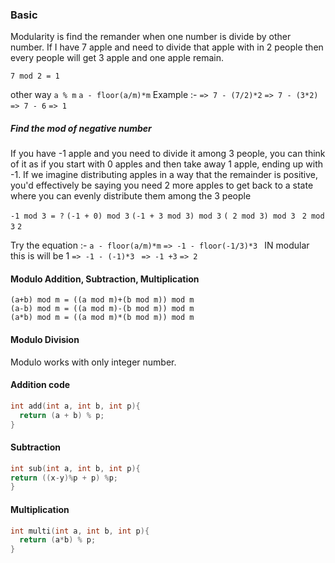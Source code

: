 ### Basic

Modularity is find the remander when one number is divide by other number. If I have 7 apple and need to divide that apple with in 2 people then every people
will get 3 apple and one apple remain.

`7 mod 2 = 1`

other way
`a % m`
`a - floor(a/m)*m`
Example :-
`=> 7 - (7/2)*2`
`=> 7 - (3*2)`
`=> 7 - 6`
`=> 1`

##### Find the mod of negative number

If you have -1 apple and you need to divide it among 3 people, you can think of it as if you start with 0 apples and then take away 1 apple, ending up with -1.
If we imagine distributing apples in a way that the remainder is positive, you'd effectively be saying you need 2 more apples to get back to a state where you
can evenly distribute them among the 3 people

`-1 mod 3 = ?`
`(-1 + 0) mod 3`
`(-1 + 3 mod 3) mod 3`
`( 2 mod 3) mod 3`
` 2 mod 3`
`2`

Try the equation :-
`a - floor(a/m)*m`
`=> -1 - floor(-1/3)*3 ` IN modular this is will be 1
`=> -1 - (-1)*3 `
`=> -1 +3`
`=> 2`

#### Modulo Addition, Subtraction, Multiplication

`(a+b) mod m = ((a mod m)+(b mod m)) mod m` <br>
`(a-b) mod m = ((a mod m)-(b mod m)) mod m` <br>
`(a*b) mod m = ((a mod m)*(b mod m)) mod m`

#### Modulo Division

Modulo works with only integer number.

#### Addition code

```cpp
int add(int a, int b, int p){
  return (a + b) % p;
}

```

#### Subtraction

```cpp
int sub(int a, int b, int p){
return ((x-y)%p + p) %p;
}
```

#### Multiplication

```cpp
int multi(int a, int b, int p){
  return (a*b) % p;
}
```
